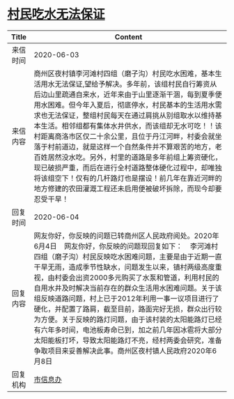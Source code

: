 # <a href="http://www.shangluo.gov.cn/zmhd/ldxxxx.jsp?urltype=leadermail.LeaderMailContentUrl&wbtreeid=1112&leadermailid=5965">村民吃水无法保证</a>
| Title |                                                                                                                                                                      Content                                                                                                                                                                      |
|:-----:|---------------------------------------------------------------------------------------------------------------------------------------------------------------------------------------------------------------------------------------------------------------------------------------------------------------------------------------------------|
| 来信时间  | 2020-06-03                                                                                                                                                                                                                                                                                                                                        |
| 来信内容  | 商州区夜村镇李河滩村四组（磨子沟）村民吃水困难，基本生活用水无法保证,望给予解决。多年前，该组村民自行筹资从后边山里疏通自来水，近年来由于山里逐渐干涸，每到夏季便用水困难。但今年入夏后，彻底停水，村民基本的生活用水需求也无法保证，整组村民每天在通过肩挑从别组取水以维持基本生活。相邻组都有集体水井供水，而该组却无水可吃！！该村距离商洛市区仅二十余公里，且位于丹江河畔，村委会就坐落于村前道边，就是这样一个自然条件并不算艰苦的地方，老百姓居然没水吃。另外，村里的道路是多年前组上筹资硬化，现已破损严重，而后在进行全村道路整体硬化过程中，却唯独将该组空下！仅有的几杆路灯也是摆设！前几年在靠近河畔的地方修建的农田灌溉工程还未启用便被破坏拆除，而现今却要忍受干旱！         |
| 回复时间  | 2020-06-04                                                                                                                                                                                                                                                                                                                                        |
| 回复内容  | 网友你好，你反映的问题已转商州区人民政府阅处。2020年6月4日    网友你好，你反映的问题现回复如下：    李河滩村四组（磨子沟）村民反映吃水困难问题，主要是由于近期一直干旱无雨，造成季节性缺水，问题发生以来，镇村两级高度重视，由村委会出资2000多元购买了水泵和管道，利用村民的自用水井及时解决当前存在的群众生活用水困难问题。关于该组反映道路问题，村上已于2012年利用一事一议项目进行了硬化，并配置了路肩，截至目前，路面完好无损，群众出行较为方便。关于反映的路灯问题，由于该村装的太阳能路灯已经有六年多时间，电池板寿命已到，加之前几年因冰雹将大部分太阳能板打坏，导致太阳能路灯不亮，经村两委会研究，准备争取项目来妥善解决此事。商州区夜村镇人民政府2020年6月8日 |
| 回复机构  | <a href="../../categories/agencies/市信息办.md">市信息办</a>                                                                                                                                                                                                                                                                                                |